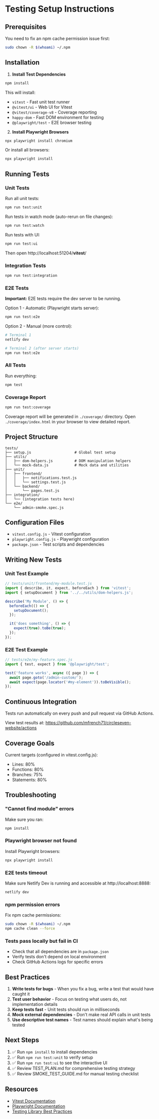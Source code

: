 # Testing Setup Instructions

## Prerequisites

You need to fix an npm cache permission issue first:

```bash
sudo chown -R $(whoami) ~/.npm
```

## Installation

1. **Install Test Dependencies**

```bash
npm install
```

This will install:
- `vitest` - Fast unit test runner
- `@vitest/ui` - Web UI for Vitest
- `@vitest/coverage-v8` - Coverage reporting
- `happy-dom` - Fast DOM environment for testing
- `@playwright/test` - E2E browser testing

2. **Install Playwright Browsers**

```bash
npx playwright install chromium
```

Or install all browsers:

```bash
npx playwright install
```

## Running Tests

### Unit Tests

Run all unit tests:
```bash
npm run test:unit
```

Run tests in watch mode (auto-rerun on file changes):
```bash
npm run test:watch
```

Run tests with UI:
```bash
npm run test:ui
```

Then open http://localhost:51204/__vitest__/

### Integration Tests

```bash
npm run test:integration
```

### E2E Tests

**Important:** E2E tests require the dev server to be running.

Option 1 - Automatic (Playwright starts server):
```bash
npm run test:e2e
```

Option 2 - Manual (more control):
```bash
# Terminal 1
netlify dev

# Terminal 2 (after server starts)
npm run test:e2e
```

### All Tests

Run everything:
```bash
npm test
```

### Coverage Report

```bash
npm run test:coverage
```

Coverage report will be generated in `./coverage/` directory.
Open `./coverage/index.html` in your browser to view detailed report.

## Project Structure

```
tests/
├── setup.js                    # Global test setup
├── utils/
│   ├── dom-helpers.js          # DOM manipulation helpers
│   └── mock-data.js            # Mock data and utilities
├── unit/
│   ├── frontend/
│   │   ├── notifications.test.js
│   │   └── settings.test.js
│   └── backend/
│       └── pages.test.js
├── integration/
│   └── (integration tests here)
└── e2e/
    └── admin-smoke.spec.js
```

## Configuration Files

- `vitest.config.js` - Vitest configuration
- `playwright.config.js` - Playwright configuration
- `package.json` - Test scripts and dependencies

## Writing New Tests

### Unit Test Example

```javascript
// tests/unit/frontend/my-module.test.js
import { describe, it, expect, beforeEach } from 'vitest';
import { setupDocument } from '../../utils/dom-helpers.js';

describe('My Module', () => {
  beforeEach(() => {
    setupDocument();
  });

  it('does something', () => {
    expect(true).toBe(true);
  });
});
```

### E2E Test Example

```javascript
// tests/e2e/my-feature.spec.js
import { test, expect } from '@playwright/test';

test('feature works', async ({ page }) => {
  await page.goto('/admin-custom/');
  await expect(page.locator('#my-element')).toBeVisible();
});
```

## Continuous Integration

Tests run automatically on every push and pull request via GitHub Actions.

View test results at:
https://github.com/mfrench71/circleseven-website/actions

## Coverage Goals

Current targets (configured in vitest.config.js):
- Lines: 80%
- Functions: 80%
- Branches: 75%
- Statements: 80%

## Troubleshooting

### "Cannot find module" errors

Make sure you ran:
```bash
npm install
```

### Playwright browser not found

Install Playwright browsers:
```bash
npx playwright install
```

### E2E tests timeout

Make sure Netlify Dev is running and accessible at http://localhost:8888:
```bash
netlify dev
```

### npm permission errors

Fix npm cache permissions:
```bash
sudo chown -R $(whoami) ~/.npm
npm cache clean --force
```

### Tests pass locally but fail in CI

- Check that all dependencies are in `package.json`
- Verify tests don't depend on local environment
- Check GitHub Actions logs for specific errors

## Best Practices

1. **Write tests for bugs** - When you fix a bug, write a test that would have caught it
2. **Test user behavior** - Focus on testing what users do, not implementation details
3. **Keep tests fast** - Unit tests should run in milliseconds
4. **Mock external dependencies** - Don't make real API calls in unit tests
5. **Use descriptive test names** - Test names should explain what's being tested

## Next Steps

1. ✅ Run `npm install` to install dependencies
2. ✅ Run `npm run test:unit` to verify setup
3. ✅ Run `npm run test:ui` to see the interactive UI
4. ✅ Review TEST_PLAN.md for comprehensive testing strategy
5. ✅ Review SMOKE_TEST_GUIDE.md for manual testing checklist

## Resources

- [Vitest Documentation](https://vitest.dev/)
- [Playwright Documentation](https://playwright.dev/)
- [Testing Library Best Practices](https://testing-library.com/docs/guiding-principles/)
